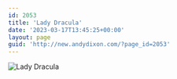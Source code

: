 ```yaml
---
id: 2053
title: 'Lady Dracula'
date: '2023-03-17T13:45:25+00:00'
layout: page
guid: 'http://new.andydixon.com/?page_id=2053'
---
```


![Lady Dracula](https://i0.wp.com/assets.g8x2.ldn.idrivee2-23.com/posters/Lady%20Dracula%2001.jpg?w=1200&ssl=1 "Lady Dracula")